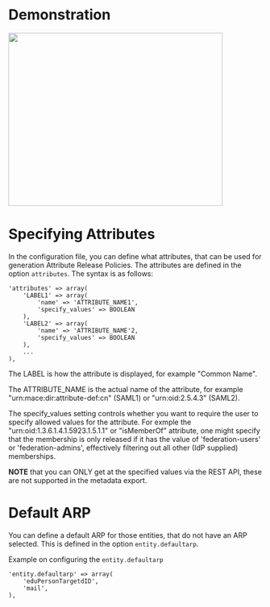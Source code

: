 # Demonstration #
<a href='http://www.youtube.com/watch?feature=player_embedded&v=c2wIvwptXHk' target='_blank'><img src='http://img.youtube.com/vi/c2wIvwptXHk/0.jpg' width='425' height=344 /></a>

# Specifying Attributes #
In the configuration file, you can define what attributes, that can be used for generation Attribute Release Policies. The attributes are defined in the option `attributes`. The syntax is as follows:

```
'attributes' => array(
    'LABEL1' => array(
        'name' => 'ATTRIBUTE_NAME1',
        'specify_values' => BOOLEAN
    ),
    'LABEL2' => array(
        'name' => 'ATTRIBUTE_NAME'2,
        'specify_values' => BOOLEAN
    ),
    ...
),
```

The LABEL is how the attribute is displayed, for example "Common Name".

The ATTRIBUTE\_NAME is the actual name of the attribute, for example "urn:mace:dir:attribute-def:cn" (SAML1) or "urn:oid:2.5.4.3" (SAML2).

The specify\_values setting controls whether you want to require the user to specify allowed values for the attribute.
For exmple the "urn:oid:1.3.6.1.4.1.5923.1.5.1.1" or "isMemberOf" attribute, one might specify that the membership is only released if it has the value of 'federation-users' or 'federation-admins', effectively filtering out all other (IdP supplied) memberships.

**NOTE** that you can ONLY get at the specified values via the REST API, these are not supported in the metadata export.

# Default ARP #
You can define a default ARP for those entities, that do not have an ARP selected. This is defined in the option `entity.defaultarp`.

Example on configuring the `entity.defaultarp`

```
'entity.defaultarp' => array(
    'eduPersonTargetdID',
    'mail',
),
```